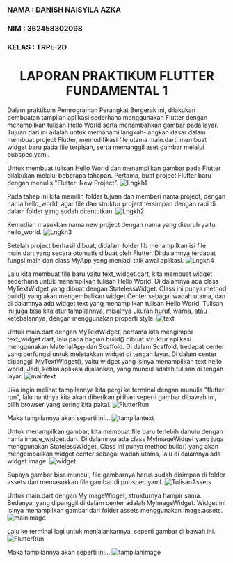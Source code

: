 ### NAMA  : DANISH NAISYILA AZKA
### NIM   : 362458302098
### KELAS : TRPL-2D

## <h1 align="center">LAPORAN PRAKTIKUM FLUTTER FUNDAMENTAL 1</h1>

 Dalam praktikum Pemrograman Perangkat Bergerak ini, dilakukan pembuatan tampilan aplikasi sederhana menggunakan Flutter dengan menampilkan tulisan Hello World serta menambahkan gambar pada layar. Tujuan dari ini adalah untuk memahami langkah-langkah dasar dalam membuat project Flutter, memodifikasi file utama main.dart, membuat widget baru pada file terpisah, serta memanggil aset gambar melalui pubspec.yaml. 

 Untuk membuat tulisan Hello World dan menampilkan gambar pada Flutter dilakukan melalui beberapa tahapan. Pertama, buat project Flutter baru dengan menulis "Flutter: New Project".
 ![Lngkh1](assets/Lngkh1.png)

 Pada tahap ini kita memilih folder tujuan dan memberi nama project, dengan nama hello_world, agar file dan struktur project tersimpan dengan rapi di dalam folder yang sudah ditentutkan.
 ![Lngkh2](assets/Lngkh2.png)

 Kemudian masukkan nama new project dengan nama yang disuruh yaitu hello_world.
 ![Lngkh3](assets/Lngkh3.png)

 Setelah project berhasil dibuat, didalam folder lib menampilkan isi file main.dart yang secara otomatis dibuat oleh Flutter. Di dalamnya terdapat fungsi main dan class MyApp yang menjadi titik awal aplikasi. 
 ![Lngkh4](assets/Lngkh4.png)

 Lalu kita membuat file baru yaitu text_widget.dart, kita membuat widget sederhana untuk menampilkan tulisan Hello World. Di dalamnya ada class MyTextWidget yang dibuat dengan StatelessWidget. Class ini punya method build() yang akan mengembalikan widget Center sebagai wadah utama, dan di dalamnya ada widget text yang menampilkan tulisan Hello World. Tulisan ini juga bisa kita atur tampilannya, misalnya ukuran huruf, warna, atau ketebalannya, dengan menggunakan properti style.
 ![text](assets/text.png)

 Untuk main.dart dengan MyTextWidget, pertama kita mengimpor text_widget.dart, lalu pada bagian build() dibuat struktur aplikasi menggunakan MaterialApp dan Scaffold. Di dalam Scaffold, tredapat center yang berfungsi untuk meletakkan widget di tengah layar. Di dalam center dipanggil MyTextWidget(), yaitu widget yang isinya menampilkan text hello world. Jadi, ketika aplikasi dijalankan, yang muncul adalah tulisan di tengah layar.
 ![maintext](assets/maintext.png)

 Jika ingin melihat tampilannya kita pergi ke terminal dengan munulis "flutter run", lalu nantinya kita akan diberikan pilihan seperti gambar dibawah ini, pilih browser yang sering kita pakai.
 ![FlutterRun](assets/FlutterRun.png)

 Maka tampilannya akan seperti ini...
 ![tampilantext](assets/tampilantext.png)

 Untuk menampilkan gambar, kita membuat file baru terlebih dahulu dengan nama image_widget.dart. Di dalamnya ada class MyImageWidget yang juga menggunakan StatelessWidget, Class ini punya method build() yang akan mengembalikan widget center sebagai wadah utama, lalu di dalamnya ada widget image. 
 ![widget](assets/widget.png)

 Supaya gambar bisa muncul, file gambarnya harus sudah disimpan di folder assets dan memasukkan file gambar di pubspec.yaml. 
 ![TulisanAssets](assets/TulisanAssets.png)

 Untuk main.dart dengan MyImageWidget, strukturnya hampir sama. Bedanya, yang dipanggil di dalam center adalah MyImageWidget. Widget ini isinya menampilkan gambar dari folder assets menggunakan image.assets. 
 ![mainimage](assets/mainimage.png)

 Lalu ke terminal lagi untuk menjalankannya, seperti gambar di bawah ini.
 ![FlutterRun](assets/FlutterRun.png)

 Maka tampilannya akan seperti ini...
 ![tampilanimage](assets/tampilanimage.png)







